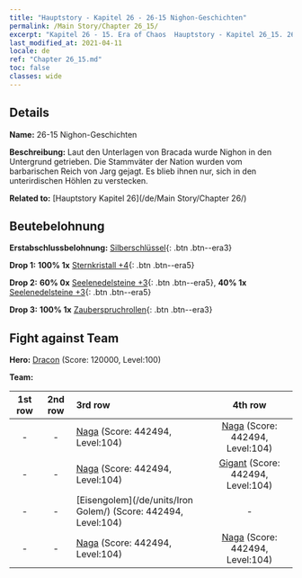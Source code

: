 ```yaml
---
title: "Hauptstory - Kapitel 26 - 26-15 Nighon-Geschichten"
permalink: /Main Story/Chapter 26_15/
excerpt: "Kapitel 26 - 15. Era of Chaos  Hauptstory - Kapitel 26_15. 26-15 Nighon-Geschichten"
last_modified_at: 2021-04-11
locale: de
ref: "Chapter 26_15.md"
toc: false
classes: wide
---
```


## Details

 **Name:** 26-15 Nighon-Geschichten

 **Beschreibung:** Laut den Unterlagen von Bracada wurde Nighon in den Untergrund getrieben. Die Stammväter der Nation wurden vom barbarischen Reich von Jarg gejagt. Es blieb ihnen nur, sich in den unterirdischen Höhlen zu verstecken.

 **Related to:** [Hauptstory Kapitel 26](/de/Main Story/Chapter 26/)

## Beutebelohnung

 **Erstabschlussbelohnung:** [Silberschlüssel](/de/Items/con_693/){: .btn .btn--era3}

 **Drop 1:** **100% 1x** [Sternkristall +4](/de/Items/mat_94/){: .btn .btn--era5}

 **Drop 2:** **60% 0x** [Seelenedelsteine +3](/de/Items/mat_86/){: .btn .btn--era5}, **40% 1x** [Seelenedelsteine +3](/de/Items/mat_86/){: .btn .btn--era5}

 **Drop 3:** **100% 1x** [Zauberspruchrollen](/de/Items/con_694/){: .btn .btn--era3}


## Fight against Team
 **Hero:** [Dracon](/de/heroes/Dracon/) (Score: 120000, Level:100)

 **Team:**


  | 1st row | 2nd row | 3rd row | 4th row |
  |:----:|:----:|:----|:----:|
  | - | - | [Naga](/de/units/Naga/) (Score: 442494, Level:104)  | [Naga](/de/units/Naga/) (Score: 442494, Level:104)  |
  | - | - | [Naga](/de/units/Naga/) (Score: 442494, Level:104)  | [Gigant](/de/units/Giant/) (Score: 442494, Level:104)  |
  | - | - | [Eisengolem](/de/units/Iron Golem/) (Score: 442494, Level:104)  | - |
  | - | - | [Naga](/de/units/Naga/) (Score: 442494, Level:104)  | [Naga](/de/units/Naga/) (Score: 442494, Level:104)  |


